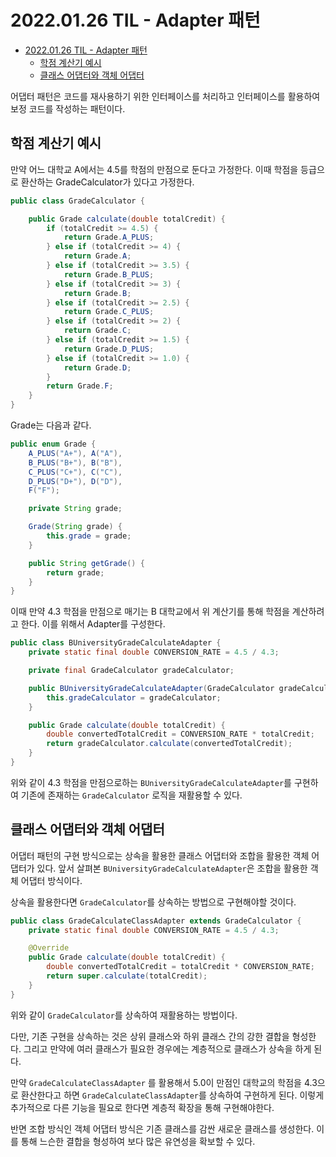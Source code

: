 # 2022.01.26 TIL - Adapter 패턴

- [2022.01.26 TIL - Adapter 패턴](#20220126-til---adapter-패턴)
  - [학점 계산기 예시](#학점-계산기-예시)
  - [클래스 어댑터와 객체 어댑터](#클래스-어댑터와-객체-어댑터)

어댑터 패턴은 코드를 재사용하기 위한 인터페이스를 처리하고 인터페이스를 활용하여 보정 코드를 작성하는 패턴이다.

## 학점 계산기 예시

만약 어느 대학교 A에서는 4.5를 학점의 만점으로 둔다고 가정한다. 이때 학점을 등급으로 환산하는 GradeCalculator가 있다고 가정한다.

```java
public class GradeCalculator {

    public Grade calculate(double totalCredit) {
        if (totalCredit >= 4.5) {
            return Grade.A_PLUS;
        } else if (totalCredit >= 4) {
            return Grade.A;
        } else if (totalCredit >= 3.5) {
            return Grade.B_PLUS;
        } else if (totalCredit >= 3) {
            return Grade.B;
        } else if (totalCredit >= 2.5) {
            return Grade.C_PLUS;
        } else if (totalCredit >= 2) {
            return Grade.C;
        } else if (totalCredit >= 1.5) {
            return Grade.D_PLUS;
        } else if (totalCredit >= 1.0) {
            return Grade.D;
        }
        return Grade.F;
    }
}
```

Grade는 다음과 같다.

```java
public enum Grade {
    A_PLUS("A+"), A("A"),
    B_PLUS("B+"), B("B"),
    C_PLUS("C+"), C("C"),
    D_PLUS("D+"), D("D"),
    F("F");

    private String grade;

    Grade(String grade) {
        this.grade = grade;
    }

    public String getGrade() {
        return grade;
    }
}
```

이때 만약 4.3 학점을 만점으로 매기는 B 대학교에서 위 계산기를 통해 학점을 계산하려고 한다. 이를 위해서 Adapter를 구성한다.

```java
public class BUniversityGradeCalculateAdapter {
    private static final double CONVERSION_RATE = 4.5 / 4.3;

    private final GradeCalculator gradeCalculator;

    public BUniversityGradeCalculateAdapter(GradeCalculator gradeCalculator) {
        this.gradeCalculator = gradeCalculator;
    }

    public Grade calculate(double totalCredit) {
        double convertedTotalCredit = CONVERSION_RATE * totalCredit;
        return gradeCalculator.calculate(convertedTotalCredit);
    }
}
```

위와 같이 4.3 학점을 만점으로하는 `BUniversityGradeCalculateAdapter`를 구현하여 기존에 존재하는 `GradeCalculator` 로직을 재활용할 수 있다.

## 클래스 어댑터와 객체 어댑터

어댑터 패턴의 구현 방식으로는 상속을 활용한 클래스 어댑터와 조합을 활용한 객체 어댑터가 있다. 앞서 살펴본 `BUniversityGradeCalculateAdapter`은 조합을 활용한 객체 어댑터 방식이다.

상속을 활용한다면 `GradeCalculator`를 상속하는 방법으로 구현해야할 것이다.

```java
public class GradeCalculateClassAdapter extends GradeCalculator {
    private static final double CONVERSION_RATE = 4.5 / 4.3;

    @Override
    public Grade calculate(double totalCredit) {
        double convertedTotalCredit = totalCredit * CONVERSION_RATE;
        return super.calculate(totalCredit);
    }
}
```

위와 같이 `GradeCalculator`를 상속하여 재활용하는 방법이다.

다만, 기존 구현을 상속하는 것은 상위 클래스와 하위 클래스 간의 강한 결합을 형성한다. 그리고 만약에 여러 클래스가 필요한 경우에는 계층적으로 클래스가 상속을 하게 된다.

만약 `GradeCalculateClassAdapter` 를 활용해서 5.0이 만점인 대학교의 학점을 4.3으로 환산한다고 하면 `GradeCalculateClassAdapter`를 상속하여 구현하게 된다. 이렇게 추가적으로 다른 기능을 필요로 한다면 계층적 확장을 통해 구현해야한다.

반면 조합 방식인 객체 어댑터 방식은 기존 클래스를 감싼 새로운 클래스를 생성한다. 이를 통해 느슨한 결합을 형성하여 보다 많은 유연성을 확보할 수 있다.